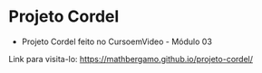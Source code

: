 # Projeto Cordel
- Projeto Cordel feito no CursoemVideo - Módulo 03

Link para visita-lo: https://mathbergamo.github.io/projeto-cordel/
